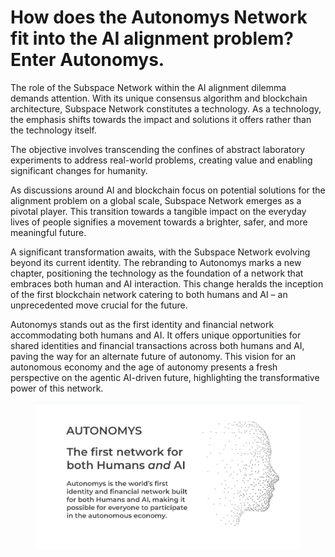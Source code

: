 # How does the Autonomys Network fit into the AI alignment problem? Enter Autonomys.

The role of the Subspace Network within the AI alignment dilemma demands attention. With its unique consensus algorithm and blockchain architecture, Subspace Network constitutes a technology. As a technology, the emphasis shifts towards the impact and solutions it offers rather than the technology itself.

The objective involves transcending the confines of abstract laboratory experiments to address real-world problems, creating value and enabling significant changes for humanity.

As discussions around AI and blockchain focus on potential solutions for the alignment problem on a global scale, Subspace Network emerges as a pivotal player. This transition towards a tangible impact on the everyday lives of people signifies a movement towards a brighter, safer, and more meaningful future.

A significant transformation awaits, with the Subspace Network evolving beyond its current identity. The rebranding to Autonomys marks a new chapter, positioning the technology as the foundation of a network that embraces both human and AI interaction. This change heralds the inception of the first blockchain network catering to both humans and AI – an unprecedented move crucial for the future.

Autonomys stands out as the first identity and financial network accommodating both humans and AI. It offers unique opportunities for shared identities and financial transactions across both humans and AI, paving the way for an alternate future of autonomy. This vision for an autonomous economy and the age of autonomy presents a fresh perspective on the agentic AI-driven future, highlighting the transformative power of this network.



<figure><img src="../../.gitbook/assets/autonomys.jpg" alt=""><figcaption></figcaption></figure>

